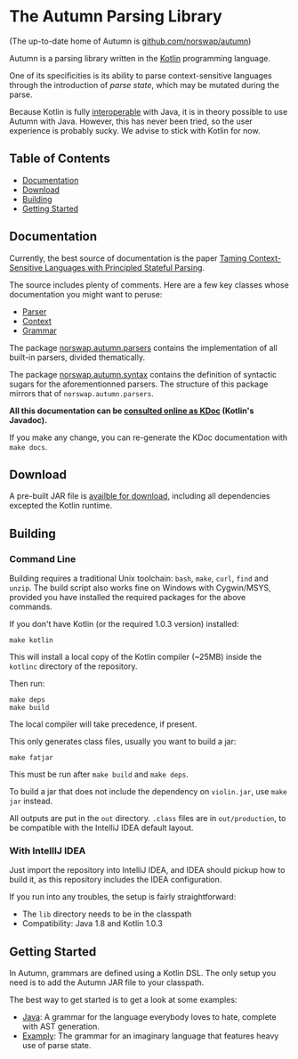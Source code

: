 # The Autumn Parsing Library

(The up-to-date home of Autumn is [github.com/norswap/autumn][u2d])

[u2d]: https://github.com/norswap/autumn

Autumn is a parsing library written in the [Kotlin] programming language.

One of its specificities is its ability to parse context-sensitive languages
through the introduction of *parse state*, which may be mutated during the parse.

[Kotlin]: https://kotlinlang.org/

Because Kotlin is fully [interoperable] with Java, it is in theory possible to use
Autumn with Java. However, this has never been tried, so the user experience is probably sucky.
We advise to stick with Kotlin for now.

[interoperable]: https://kotlinlang.org/docs/reference/java-to-kotlin-interop.html

## Table of Contents

- [Documentation](#documentation)
- [Download](#download)
- [Building](#building)
- [Getting Started](#getting-started)

## Documentation

Currently, the best source of documentation is the paper
[Taming Context-Sensitive Languages with Principled Stateful Parsing][paper].

[paper]:
http://conf.researchr.org/event/sle-2016/sle-2016-papers-taming-context-sensitive-languages-with-principled-stateful-parsing

The source includes plenty of comments. Here are a few key classes whose documentation
you might want to peruse:

- [Parser](/src/norswap/autumn/Parser.kt)
- [Context](/src/norswap/autumn/Context.kt)
- [Grammar](/src/norswap/autumn/Grammar.kt)

The package [norswap.autumn.parsers](/src/norswap/autumn/parsers)
contains the implementation of all built-in parsers, divided thematically.

The package [norswap.autumn.syntax](/src/norswap/autumn/syntax)
contains the definition of syntactic sugars for the aforementionned parsers.
The structure of this package mirrors that of `norswap.autumn.parsers`.

**All this documentation can be [consulted online as KDoc][kdoc] (Kotlin's Javadoc).**

[kdoc]: http://norswap.com/autumn/kotlin

If you make any change, you can re-generate the KDoc documentation with `make docs`.

## Download

A pre-built JAR file is [availble for download][jar], including all dependencies
excepted the Kotlin runtime.

[jar]: https://github.com/norswap/autumn/releases/download/0.1.0/autumn-0.1.0-fat.jar

## Building

### Command Line

Building requires a traditional Unix toolchain: `bash`, `make`, `curl`, `find` and `unzip`.
The build script also works fine on Windows with Cygwin/MSYS, provided you have installed the
required packages for the above commands.

If you don't have Kotlin (or the required 1.0.3 version) installed:

    make kotlin
    
This will install a local copy of the Kotlin compiler (~25MB) inside the `kotlinc` directory
of the repository.

Then run:

    make deps
    make build
    
The local compiler will take precedence, if present.

This only generates class files, usually you want to build a jar:

    make fatjar
    
This must be run after `make build` and `make deps`.

To build a jar that does not include the dependency on `violin.jar`, use `make jar` instead.

All outputs are put in the `out` directory. `.class` files are in `out/production`, to be compatible
with the IntelliJ IDEA default layout.

### With IntellIJ IDEA

Just import the repository into IntelliJ IDEA, and IDEA should pickup how to build it, as
this repository includes the IDEA configuration.

If you run into any troubles, the setup is fairly straightforward:

- The `lib` directory needs to be in the classpath
- Compatibility: Java 1.8 and Kotlin 1.0.3

## Getting Started

In Autumn, grammars are defined using a Kotlin DSL. The only setup you need is to add the Autumn JAR
file to your classpath.

The best way to get started is to get a look at some examples:

- [Java](/example/norswap/javag): A grammar for the language everybody loves to hate, complete
  with AST generation.
- [Examply](/example/examply): The grammar for an imaginary language that features heavy use
  of parse state.